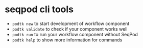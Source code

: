 # seqpod cli tools

- `podtk new` to start development of workflow component
- `podtk validate` to check if your component works well
- `podtk run` to run your workflow component without SeqPod
- `podtk help` to show more information for commands
